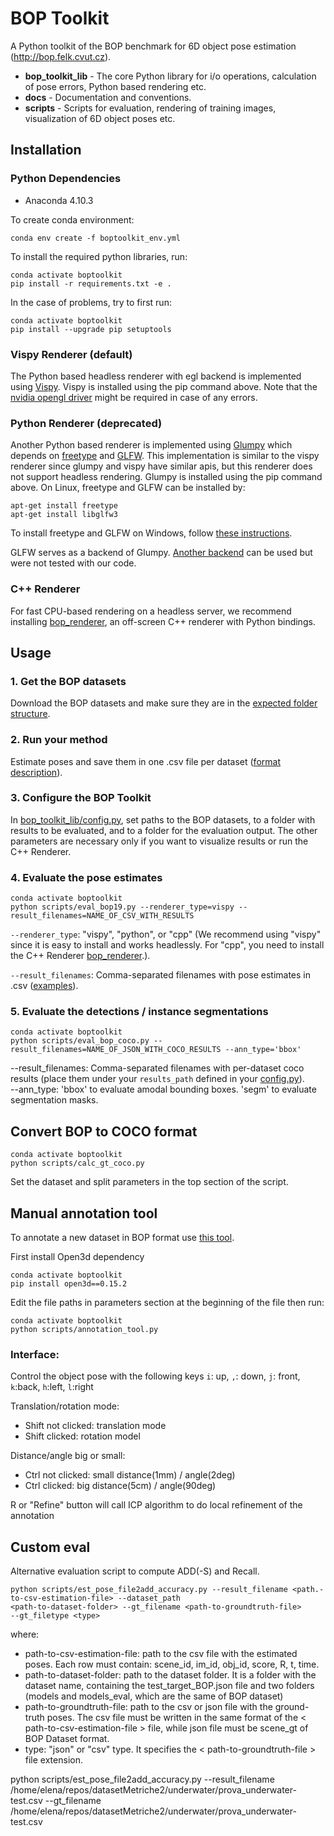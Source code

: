 # BOP Toolkit

A Python toolkit of the BOP benchmark for 6D object pose estimation
(http://bop.felk.cvut.cz).

- **bop_toolkit_lib** - The core Python library for i/o operations, calculation
  of pose errors, Python based rendering etc.
- **docs** - Documentation and conventions.
- **scripts** - Scripts for evaluation, rendering of training images,
  visualization of 6D object poses etc.

## Installation

### Python Dependencies

- Anaconda 4.10.3

To create conda environment: 
```
conda env create -f boptoolkit_env.yml
```

To install the required python libraries, run:
```
conda activate boptoolkit
pip install -r requirements.txt -e .
```

In the case of problems, try to first run: 
```
conda activate boptoolkit 
pip install --upgrade pip setuptools
```

### Vispy Renderer (default)

The Python based headless renderer with egl backend is implemented using [Vispy](https://github.com/vispy/vispy).
Vispy is installed using the pip command above.
Note that the [nvidia opengl driver](https://developer.nvidia.com/opengl-driver) might be required in case of any errors.

### Python Renderer (deprecated)

Another Python based renderer is implemented using
[Glumpy](https://glumpy.github.io/) which depends on
[freetype](https://www.freetype.org/) and [GLFW](https://www.glfw.org/).
This implementation is similar to the vispy renderer since glumpy and vispy have similar apis,
but this renderer does not support headless rendering.
Glumpy is installed using the pip command above. On Linux, freetype and GLFW can
be installed by:

```
apt-get install freetype
apt-get install libglfw3
```

To install freetype and GLFW on Windows, follow [these instructions](https://glumpy.readthedocs.io/en/latest/installation.html#step-by-step-install-for-x64-bit-windows-7-8-and-10).

GLFW serves as a backend of Glumpy. [Another backend](https://glumpy.readthedocs.io/en/latest/api/app-backends.html)
can be used but were not tested with our code.

### C++ Renderer

For fast CPU-based rendering on a headless server, we recommend installing [bop_renderer](https://github.com/thodan/bop_renderer),
an off-screen C++ renderer with Python bindings.

## Usage

### 1. Get the BOP datasets

Download the BOP datasets and make sure they are in the [expected folder structure](https://bop.felk.cvut.cz/datasets/).

### 2. Run your method

Estimate poses and save them in one .csv file per dataset ([format description](https://bop.felk.cvut.cz/challenges/bop-challenge-2020/#howtoparticipate)).

### 3. Configure the BOP Toolkit

In [bop_toolkit_lib/config.py](https://github.com/thodan/bop_toolkit/blob/master/bop_toolkit_lib/config.py), set paths to the BOP datasets, to a folder with results to be evaluated, and to a folder for the evaluation output. The other parameters are necessary only if you want to visualize results or run the C++ Renderer.

### 4. Evaluate the pose estimates
```
conda activate boptoolkit 
python scripts/eval_bop19.py --renderer_type=vispy --result_filenames=NAME_OF_CSV_WITH_RESULTS
```
`--renderer_type`: "vispy", "python", or "cpp" (We recommend using "vispy" since it is easy to install and works headlessly. For "cpp", you need to install the C++ Renderer [bop_renderer](https://github.com/thodan/bop_renderer).).

`--result_filenames`: Comma-separated filenames with pose estimates in .csv ([examples](http://ptak.felk.cvut.cz/6DB/public/bop_sample_results)).

### 5. Evaluate the detections / instance segmentations
```
conda activate boptoolkit 
python scripts/eval_bop_coco.py --result_filenames=NAME_OF_JSON_WITH_COCO_RESULTS --ann_type='bbox'
```
--result_filenames: Comma-separated filenames with per-dataset coco results (place them under your `results_path` defined in your [config.py](bop_toolkit_lib/config.py)).  
--ann_type: 'bbox' to evaluate amodal bounding boxes. 'segm' to evaluate segmentation masks.

## Convert BOP to COCO format

```
conda activate boptoolkit 
python scripts/calc_gt_coco.py
```

Set the dataset and split parameters in the top section of the script.

## Manual annotation tool

To annotate a new dataset in BOP format use [this tool](./scripts/annotation_tool.py).

First install Open3d dependency

```
conda activate boptoolkit 
pip install open3d==0.15.2
```

Edit the file paths in parameters section at the beginning of the file then run:

```
conda activate boptoolkit 
python scripts/annotation_tool.py
```

### Interface:

Control the object pose with the following keys
`i`: up, `,`: down, `j`: front, `k`:back, `h`:left, `l`:right

Translation/rotation mode:
- Shift not clicked: translation mode
- Shift clicked: rotation model

Distance/angle big or small:
- Ctrl not clicked: small distance(1mm) / angle(2deg)
- Ctrl clicked: big distance(5cm) / angle(90deg)

R or "Refine" button will call ICP algorithm to do local refinement of the annotation

## Custom eval 

Alternative evaluation script to compute ADD(-S) and Recall.



```
python scripts/est_pose_file2add_accuracy.py --result_filename <path.-to-csv-estimation-file> --dataset_path
<path-to-dataset-folder> --gt_filename <path-to-groundtruth-file>
--gt_filetype <type> 
```
where:

 - path-to-csv-estimation-file: path to the csv file with the estimated poses. Each row must contain: scene_id, im_id, obj_id, score, R, t, time. 
 - path-to-dataset-folder: path to the dataset folder. It is a folder with the dataset name, containing the test_target_BOP.json file and two folders (models and models_eval, which are the same of BOP dataset)
 - path-to-groundtruth-file: path to the csv or json file with the ground-truth poses. The csv file must be written in the same format of the < path-to-csv-estimation-file > file, while json file must be scene_gt of BOP Dataset format. 
 - type: "json" or "csv" type. It specifies the < path-to-groundtruth-file > file extension.

python scripts/est_pose_file2add_accuracy.py --result_filename /home/elena/repos/datasetMetriche2/underwater/prova_underwater-test.csv --gt_filename /home/elena/repos/datasetMetriche2/underwater/prova_underwater-test.csv
